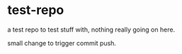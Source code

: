 test-repo
=========

a test repo to test stuff with, nothing really going on here.

small change to trigger commit push.
